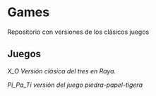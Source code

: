 # Games
Repositorio con versiones de los clásicos juegos 
## Juegos
_X_O Versión clásica del tres en Raya._


_Pi_Pa_Ti versión del juego piedra-papel-tigera_

